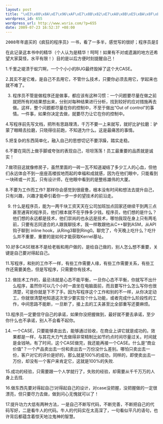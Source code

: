 ```yaml
--- 
layout: post
title: "\xE3\x80\x8A\xE7\x96\xAF\xE7\x8B\x82\xE7\xA8\x8B\xE5\xBA\x8F\xE5\x91\x98\xE3\x80\x8B\xE4\xB8\x80\xE4\xB9\xA6\xE4\xB8\xAD\xE7\x9A\x84\"\xE5\xA5\xA5\xE7\xA7\x98\""
wordpress_id: 655
wordpress_url: http://www.wsria.com/?p=655
date: 2009-07-23 16:52:37 +08:00
---
```

<pre>2008年年底买的《疯狂的程序员》一书，看了一多半，感觉写的很好；程序员是崇尚技术的，而且两个程序员在一起大多数时间都在谈技术，把它称为程序员版的奋斗一点也不为过，激励你、给你指路，看书的时候只是用笔标记了一下没有整理，正好我订阅的CSDN的RSS看到了这篇文章，整理的不错特意转载，原文来自<a href="http://blog.csdn.net/gisfarmer/archive/2009/07/22/4371153.aspx" target="_blank">http://blog.csdn.net/gisfarmer/archive/2009/07/22/4371153.aspx</a></pre>

在此记录这本书中的精华（个人认为是精华！呵呵！如果有不对或遗漏的地方还希望大家莫怪，水平有限！）目的是以后方便时刻提醒自己！

1.千里之堤溃于蚁穴啊，一个个小小的BUG最终毁掉了这个大CASE。
<!--more-->

2.其实不是它难，是自己不去用它，不管什么技术，只要你必须去用它，学起来也就不难了。

3. 程序员不管是做程序还是做事，都应该有这种习惯：一个问题要尽量在做之前就把所有的结果想出来，分别对每种结果进行分析，找到较好的应对措施再去做。这样，整个问题都尽量在你的控制中，不至于做出“Out of control”的事情。一件事，如果你决定去做，就要尽力让它在你的控制中。

4.写程序前先写文档，把所有思路理清，千万不要一上来就写，就好比驴拉磨：驴蒙了眼睛去拉磨，只晓得往前跑，不知道为什么。这是最痛苦的事情。

5.把复杂的东西简单化，融入自己的思想切记不要浮躁，踏实走稳。

6.不要在简历上做手脚或夸张的表现自己，坦坦荡荡！员工最重要的品质就是诚实！

7.做项目这就像修房子，虽然里面的一砖一瓦不知道凝结了多少工人的心血，但他们永远体会不到一座座高楼拔地而起的幸福和成就感，因为在他们眼中，只能看到一块砖或一片瓦，只有设计师，在他眼中看到的是整栋雄伟的大厦。

8.不要为工作而工作? 那样你会感觉到很疲惫，根本没有时间和想法去提升自己，只有兴趣，兴趣才能牵引着你一步一步的望技术的前沿走。

9. 什么是程序员，能为一两千块工资天天在公司加班加点回家还继续干到两三点甚至通宵的程序员，他们根本就不在乎挣多少钱。程序员，他们想的是什么？他们想的永远都是技术，他们崇尚的也永远是技术，哪怕我现在身上只有两毛前，只要有志同道合的人跟我聊技术，我一样敢跟他从C++聊到ASM，从API钩子聊到 inline hook，从Ring3聊到Ring0。聊完了，今天晚上吃什么？吃什么并不重要，重要的是如何才能获取Kernel基址。

10.好多CASE根本不是给老板和用户做的，是给自己做的，别人怎么想不重要，关键是自己要对得起自己。

11.写程序，和别的工作不一样，有些工作需要人缘，有些工作需要关系，有些工作还需要美色，但是写程序，只需要你有技术。

12. 做技术工作的，最忌讳就是心态不能平衡，一旦你心态不平衡，你就写不出什么程序，虽然你可以几个小时一直坐在电脑面前，而且要写什么怎么写你也很清楚，可是你就是下不了手。因为写程序这个工作和别的不一样，从你决定动工，你就很清楚地知道这次至少要实现个什么功能，或者完成什么阶段性的工作，中间思路不能断，一旦断了，接上去的工夫甚至比全部重写还要麻烦。

13.程序员一定要信守自己的承诺，如果你没把握做到，最好就不要去承诺，至少你什么也不承诺，别人不会看不起你。

14. 一个CASE，只要能够卖出去，能够通过验收，在商业上讲它就是成功的。效果都是一样，与其花大力气去做得非常精制比如节约点时间尽量过关。时间就是金钱呐，有了时间，这个CASE做完，我还能再接一个CASE。什么是“商业价值”？一个产品卖出去一份和卖出去一万份没什么差别。哪怕只卖出去一份，客户对它的评价是好的，那么就是100%的成功，同样的，即使卖出去一万份，却没有一个客户来肯定它，这就是100%的失败.

15.成功的经验，只需要跟一个人学就行了，失败的经验，却需要从千千万万的人身上去找.

16.做东西先要对得起自己!对得起自己的设计，对case没把握，没把握做的一定很漂亮，但只要尽力去做，做到问心无愧就可以了！

17.提升功力大低有两种方法，一是自己不断写代码，不断完善，不断把自己的代码写好，二是看牛人的代码。牛人的代码实在太高深了，一句看似平凡的语句，也许背后都蕴含着惊天地泣鬼神的智慧。
